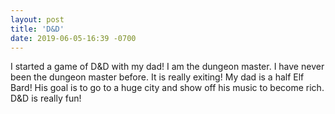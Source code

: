 ```yaml
---
layout: post
title: 'D&D'
date: 2019-06-05-16:39 -0700
---
```

I started a game of D&D with my dad! I am the dungeon master. I have never been the dungeon master before. It is really exiting! My dad is a half Elf Bard! His goal is to go to a huge city and show off his music to become rich. D&D is really fun!